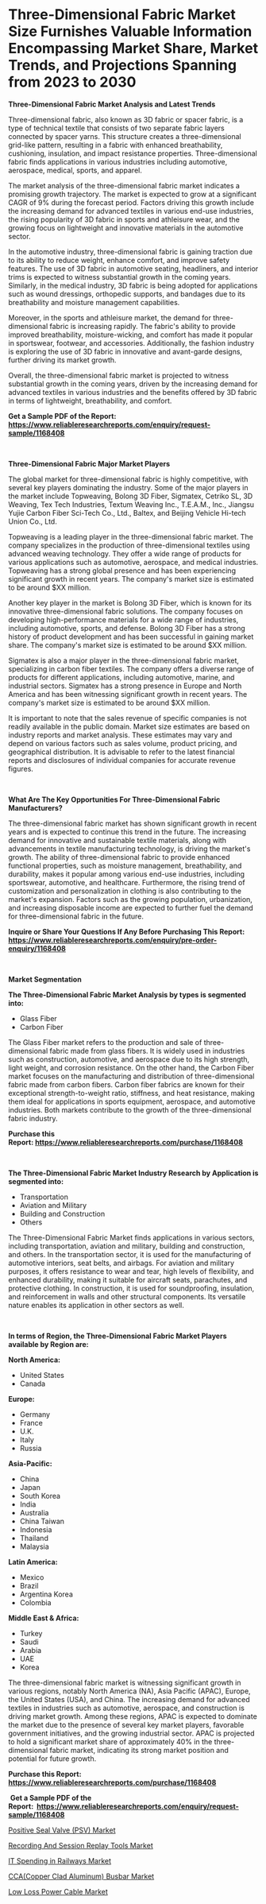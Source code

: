 <p><h1>Three-Dimensional Fabric Market Size Furnishes Valuable Information Encompassing Market Share, Market Trends, and Projections Spanning from 2023 to 2030</h1></p><p><strong>Three-Dimensional Fabric Market Analysis and Latest Trends</strong></p>
<p><p>Three-dimensional fabric, also known as 3D fabric or spacer fabric, is a type of technical textile that consists of two separate fabric layers connected by spacer yarns. This structure creates a three-dimensional grid-like pattern, resulting in a fabric with enhanced breathability, cushioning, insulation, and impact resistance properties. Three-dimensional fabric finds applications in various industries including automotive, aerospace, medical, sports, and apparel.</p><p>The market analysis of the three-dimensional fabric market indicates a promising growth trajectory. The market is expected to grow at a significant CAGR of 9% during the forecast period. Factors driving this growth include the increasing demand for advanced textiles in various end-use industries, the rising popularity of 3D fabric in sports and athleisure wear, and the growing focus on lightweight and innovative materials in the automotive sector.</p><p>In the automotive industry, three-dimensional fabric is gaining traction due to its ability to reduce weight, enhance comfort, and improve safety features. The use of 3D fabric in automotive seating, headliners, and interior trims is expected to witness substantial growth in the coming years. Similarly, in the medical industry, 3D fabric is being adopted for applications such as wound dressings, orthopedic supports, and bandages due to its breathability and moisture management capabilities.</p><p>Moreover, in the sports and athleisure market, the demand for three-dimensional fabric is increasing rapidly. The fabric's ability to provide improved breathability, moisture-wicking, and comfort has made it popular in sportswear, footwear, and accessories. Additionally, the fashion industry is exploring the use of 3D fabric in innovative and avant-garde designs, further driving its market growth.</p><p>Overall, the three-dimensional fabric market is projected to witness substantial growth in the coming years, driven by the increasing demand for advanced textiles in various industries and the benefits offered by 3D fabric in terms of lightweight, breathability, and comfort.</p></p>
<p><strong>Get a Sample PDF of the Report:&nbsp; <a href="https://www.reliableresearchreports.com/enquiry/request-sample/1168408">https://www.reliableresearchreports.com/enquiry/request-sample/1168408</a></strong></p>
<p>&nbsp;</p>
<p><strong>Three-Dimensional Fabric Major Market Players</strong></p>
<p><p>The global market for three-dimensional fabric is highly competitive, with several key players dominating the industry. Some of the major players in the market include Topweaving, Bolong 3D Fiber, Sigmatex, Cetriko SL, 3D Weaving, Tex Tech Industries, Textum Weaving Inc., T.E.A.M., Inc., Jiangsu Yujie Carbon Fiber Sci-Tech Co., Ltd., Baltex, and Beijing Vehicle Hi-tech Union Co., Ltd.</p><p>Topweaving is a leading player in the three-dimensional fabric market. The company specializes in the production of three-dimensional textiles using advanced weaving technology. They offer a wide range of products for various applications such as automotive, aerospace, and medical industries. Topweaving has a strong global presence and has been experiencing significant growth in recent years. The company's market size is estimated to be around $XX million.</p><p>Another key player in the market is Bolong 3D Fiber, which is known for its innovative three-dimensional fabric solutions. The company focuses on developing high-performance materials for a wide range of industries, including automotive, sports, and defense. Bolong 3D Fiber has a strong history of product development and has been successful in gaining market share. The company's market size is estimated to be around $XX million.</p><p>Sigmatex is also a major player in the three-dimensional fabric market, specializing in carbon fiber textiles. The company offers a diverse range of products for different applications, including automotive, marine, and industrial sectors. Sigmatex has a strong presence in Europe and North America and has been witnessing significant growth in recent years. The company's market size is estimated to be around $XX million.</p><p>It is important to note that the sales revenue of specific companies is not readily available in the public domain. Market size estimates are based on industry reports and market analysis. These estimates may vary and depend on various factors such as sales volume, product pricing, and geographical distribution. It is advisable to refer to the latest financial reports and disclosures of individual companies for accurate revenue figures.</p></p>
<p>&nbsp;</p>
<p><strong>What Are The Key Opportunities For Three-Dimensional Fabric Manufacturers?</strong></p>
<p><p>The three-dimensional fabric market has shown significant growth in recent years and is expected to continue this trend in the future. The increasing demand for innovative and sustainable textile materials, along with advancements in textile manufacturing technology, is driving the market's growth. The ability of three-dimensional fabric to provide enhanced functional properties, such as moisture management, breathability, and durability, makes it popular among various end-use industries, including sportswear, automotive, and healthcare. Furthermore, the rising trend of customization and personalization in clothing is also contributing to the market's expansion. Factors such as the growing population, urbanization, and increasing disposable income are expected to further fuel the demand for three-dimensional fabric in the future.</p></p>
<p><strong>Inquire or Share Your Questions If Any Before Purchasing This Report: <a href="https://www.reliableresearchreports.com/enquiry/pre-order-enquiry/1168408">https://www.reliableresearchreports.com/enquiry/pre-order-enquiry/1168408</a></strong></p>
<p>&nbsp;</p>
<p><strong>Market Segmentation</strong></p>
<p><strong>The Three-Dimensional Fabric Market Analysis by types is segmented into:</strong></p>
<p><ul><li>Glass Fiber</li><li>Carbon Fiber</li></ul></p>
<p><p>The Glass Fiber market refers to the production and sale of three-dimensional fabric made from glass fibers. It is widely used in industries such as construction, automotive, and aerospace due to its high strength, light weight, and corrosion resistance. On the other hand, the Carbon Fiber market focuses on the manufacturing and distribution of three-dimensional fabric made from carbon fibers. Carbon fiber fabrics are known for their exceptional strength-to-weight ratio, stiffness, and heat resistance, making them ideal for applications in sports equipment, aerospace, and automotive industries. Both markets contribute to the growth of the three-dimensional fabric industry.</p></p>
<p><strong>Purchase this Report:&nbsp;<a href="https://www.reliableresearchreports.com/purchase/1168408">https://www.reliableresearchreports.com/purchase/1168408</a></strong></p>
<p>&nbsp;</p>
<p><strong>The Three-Dimensional Fabric Market Industry Research by Application is segmented into:</strong></p>
<p><ul><li>Transportation</li><li>Aviation and Military</li><li>Building and Construction</li><li>Others</li></ul></p>
<p><p>The Three-Dimensional Fabric Market finds applications in various sectors, including transportation, aviation and military, building and construction, and others. In the transportation sector, it is used for the manufacturing of automotive interiors, seat belts, and airbags. For aviation and military purposes, it offers resistance to wear and tear, high levels of flexibility, and enhanced durability, making it suitable for aircraft seats, parachutes, and protective clothing. In construction, it is used for soundproofing, insulation, and reinforcement in walls and other structural components. Its versatile nature enables its application in other sectors as well.</p></p>
<p>&nbsp;</p>
<p><strong>In terms of Region, the Three-Dimensional Fabric Market Players available by Region are:</strong></p>
<p>
    <p> <strong> North America: </strong>
        <ul>
            <li>United States</li>
            <li>Canada</li>
        </ul>
        </p> 
    <p> <strong> Europe: </strong>
        <ul>
            <li>Germany</li>
            <li>France</li>
            <li>U.K.</li>
            <li>Italy</li>
            <li>Russia</li>
        </ul>
        </p> 
    <p> <strong> Asia-Pacific: </strong>
        <ul>
            <li>China</li>
            <li>Japan</li>
            <li>South Korea</li>
            <li>India</li>
            <li>Australia</li>
            <li>China Taiwan</li>
            <li>Indonesia</li>
            <li>Thailand</li>
            <li>Malaysia</li>
        </ul>
        </p> 
    <p> <strong> Latin America: </strong>
        <ul>
            <li>Mexico</li>
            <li>Brazil</li>
            <li>Argentina Korea</li>
            <li>Colombia</li>
        </ul>
        </p> 
    <p> <strong> Middle East & Africa: </strong>
        <ul>
            <li>Turkey</li>
            <li>Saudi</li>
            <li>Arabia</li>
            <li>UAE</li>
            <li>Korea</li>
        </ul>
    </p>
    </p>
<p><p>The three-dimensional fabric market is witnessing significant growth in various regions, notably North America (NA), Asia Pacific (APAC), Europe, the United States (USA), and China. The increasing demand for advanced textiles in industries such as automotive, aerospace, and construction is driving market growth. Among these regions, APAC is expected to dominate the market due to the presence of several key market players, favorable government initiatives, and the growing industrial sector. APAC is projected to hold a significant market share of approximately 40% in the three-dimensional fabric market, indicating its strong market position and potential for future growth.</p></p>
<p><strong>Purchase this Report: <a href="https://www.reliableresearchreports.com/purchase/1168408">https://www.reliableresearchreports.com/purchase/1168408</a></strong></p>
<p>&nbsp;<strong>Get a Sample PDF of the Report:&nbsp;&nbsp;<a href="https://www.reliableresearchreports.com/enquiry/request-sample/1168408">https://www.reliableresearchreports.com/enquiry/request-sample/1168408</a></strong></p>
<p><strong></strong></p>
<p><p><a href="https://medium.com/@kimwalker82/positive-seal-valve-psv-market-size-cagr-trends-2024-2030-dd66173cd7c7">Positive Seal Valve (PSV) Market</a></p><p><a href="https://github.com/grishafomin4852/Market-Research-Report-List-1/blob/main/recording-and-session-replay-tools-market.md">Recording And Session Replay Tools Market</a></p><p><a href="https://github.com/ruslanpoljakovrd177/Market-Research-Report-List-1/blob/main/it-spending-in-railways-market.md">IT Spending in Railways Market</a></p><p><a href="https://medium.com/@nyahmertz/cca-copper-clad-aluminum-busbar-market-report-reveals-the-latest-trends-and-growth-opportunities-64c30fbd2b88">CCA(Copper Clad Aluminum) Busbar Market</a></p><p><a href="https://medium.com/@abdulkoss1954/low-loss-power-cable-market-analysis-its-cagr-market-segmentation-and-global-industry-overview-b5e207c9f90b">Low Loss Power Cable Market</a></p></p>